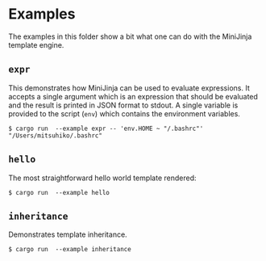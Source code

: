 # Examples

The examples in this folder show a bit what one can do with the MiniJinja template engine.

## `expr`

This demonstrates how MiniJinja can be used to evaluate expressions.  It accepts a single
argument which is an expression that should be evaluated and the result is printed in JSON
format to stdout.  A single variable is provided to the script (`env`) which contains the
environment variables.

```console
$ cargo run  --example expr -- 'env.HOME ~ "/.bashrc"'
"/Users/mitsuhiko/.bashrc"
```

## `hello`

The most straightforward hello world template rendered:

```console
$ cargo run  --example hello
```

## `inheritance`

Demonstrates template inheritance.

```console
$ cargo run  --example inheritance
```
